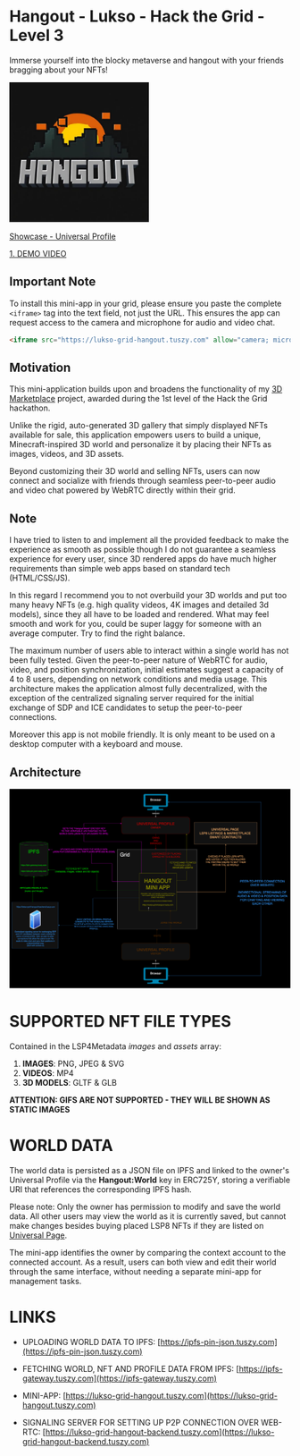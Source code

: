 # Hangout - Lukso - Hack the Grid - Level 3

Immerse yourself into the blocky metaverse and hangout with your friends bragging about your NFTs!

<img src="logo.jpg" alt="logo" height="250"/>

[Showcase - Universal Profile](https://universaleverything.io/0xabb60bBc5D2F01fEce7aeF4eAa1A41B3c440Be53?assetGroup=grid)

[1. DEMO VIDEO](https://youtu.be/_xUwnW1zgiI)

## Important Note

To install this mini-app in your grid, please ensure you paste the complete ``<iframe>`` tag into the text field, not just the URL. This ensures the app can request access to the camera and microphone for audio and video chat.

```html
<iframe src="https://lukso-grid-hangout.tuszy.com" allow="camera; microphone"></iframe>
```

## Motivation
This mini-application builds upon and broadens the functionality of my [3D Marketplace](https://github.com/Tuszy/lukso-grid-marketplace) project, awarded during the 1st level of the Hack the Grid hackathon.

Unlike the rigid, auto-generated 3D gallery that simply displayed NFTs available for sale, this application empowers users to build a unique, Minecraft-inspired 3D world and personalize it by placing their NFTs as images, videos, and 3D assets.

Beyond customizing their 3D world and selling NFTs, users can now connect and socialize with friends through seamless peer-to-peer audio and video chat powered by WebRTC directly within their grid.

## Note

I have tried to listen to and implement all the provided feedback to make the experience as smooth as possible though I do not guarantee a seamless experience for every user, since 3D rendered apps do have much higher requirements than simple web apps based on standard tech (HTML/CSS/JS).

In this regard I recommend you to not overbuild your 3D worlds and put too many heavy NFTs (e.g. high quality videos, 4K images and detailed 3d models), since they all have to be loaded and rendered. What may feel smooth and work for you, could be super laggy for someone with an average computer. Try to find the right balance.

The maximum number of users able to interact within a single world has not been fully tested. Given the peer-to-peer nature of WebRTC for audio, video, and position synchronization, initial estimates suggest a capacity of 4 to 8 users, depending on network conditions and media usage. This architecture makes the application almost fully decentralized, with the exception of the centralized signaling server required for the initial exchange of SDP and ICE candidates to setup the peer-to-peer connections.

Moreover this app is not mobile friendly. It is only meant to be used on a desktop computer with a keyboard and mouse.

## Architecture

<img src="arch.png" alt="architecture"/>

# SUPPORTED NFT FILE TYPES

Contained in the LSP4Metadata *images* and *assets* array:
1. **IMAGES**: PNG, JPEG & SVG
2. **VIDEOS**: MP4
3. **3D MODELS**: GLTF & GLB

**ATTENTION: GIFS ARE NOT SUPPORTED - THEY WILL BE SHOWN AS STATIC IMAGES**

# WORLD DATA

The world data is persisted as a JSON file on IPFS and linked to the owner's Universal Profile via the **Hangout:World** key in ERC725Y, storing a verifiable URI that references the corresponding IPFS hash.

Please note: Only the owner has permission to modify and save the world data. All other users may view the world as it is currently saved, but cannot make changes besides buying placed LSP8 NFTs if they are listed on [Universal Page](https://universal.page/).

The mini-app identifies the owner by comparing the context account to the connected account. As a result, users can both view and edit their world through the same interface, without needing a separate mini-app for management tasks.

# LINKS

- UPLOADING WORLD DATA TO IPFS: [https://ipfs-pin-json.tuszy.com](https://ipfs-pin-json.tuszy.com)

- FETCHING WORLD, NFT AND PROFILE DATA FROM IPFS: [https://ipfs-gateway.tuszy.com](https://ipfs-gateway.tuszy.com)

- MINI-APP: [https://lukso-grid-hangout.tuszy.com](https://lukso-grid-hangout.tuszy.com)

- SIGNALING SERVER FOR SETTING UP P2P CONNECTION OVER WEB-RTC: [https://lukso-grid-hangout-backend.tuszy.com](https://lukso-grid-hangout-backend.tuszy.com)